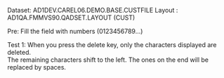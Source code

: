 Dataset: AD1DEV.CAREL06.DEMO.BASE.CUSTFILE
Layout : AD1QA.FMMVS90.QADSET.LAYOUT (CUST)

Pre:  Fill the field with numbers (0123456789...)

Test 1: When you press the delete key, only the characters displayed are deleted.  
        The remaining characters shift to the left.  The ones on the end will be
        replaced by spaces.

 